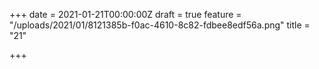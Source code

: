 +++
date = 2021-01-21T00:00:00Z
draft = true
feature = "/uploads/2021/01/8121385b-f0ac-4610-8c82-fdbee8edf56a.png"
title = "21"

+++
